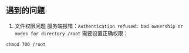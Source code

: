 ## 遇到的问题
1. 文件权限问题
服务端报错：`Authentication refused: bad ownership or modes for directory /root`
需要设置正确权限：
```shell
chmod 700 /root
```